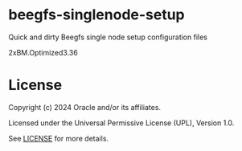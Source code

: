 # beegfs-singlenode-setup
Quick and dirty Beegfs single node setup configuration files

2xBM.Optimized3.36


# License

Copyright (c) 2024 Oracle and/or its affiliates.

Licensed under the Universal Permissive License (UPL), Version 1.0.

See [LICENSE](https://github.com/oracle-devrel/technology-engineering/blob/main/LICENSE) for more details.
